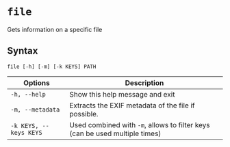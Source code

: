 `file`
====
Gets information on a specific file

Syntax
----
```
file [-h] [-m] [-k KEYS] PATH
```


Options | Description
--------|------------
`-h, --help` | Show this help message and exit
`-m, --metadata` | Extracts the EXIF metadata of the file if possible.
`-k KEYS, --keys KEYS` | Used combined with `-m`, allows to filter keys (can be used multiple times)

